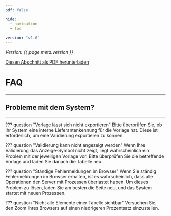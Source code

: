 ```yaml
---
pdf: false

hide:
  - navigation
  - toc

version: "v1.0"
---
```


<span class="version-label">*Version: {{ page.meta.version }}*</span>

<div class="no-pdf">
  <a class="md-button print-button" href="../pdfs/de/FAQ.pdf" target="_blank">
    Diesen Abschnitt als PDF herunterladen
  </a>
</div>


<h1 class=main-centered-title>FAQ</h1>

---
<h2 class=centered-title>Probleme mit dem System?</h2>

---

??? question "Vorlage lässt sich nicht exportieren"
    Bitte überprüfen Sie, ob Ihr System eine interne Lieferantenkennung für die Vorlage hat. Diese ist erforderlich, um eine Validierung exportieren zu können.

??? question "Validierung kann nicht angezeigt werden"
    Wenn Ihre Validierung das Anzeige-Symbol nicht zeigt, liegt wahrscheinlich ein Problem mit der jeweiligen Vorlage vor. Bitte überprüfen Sie die betreffende Vorlage und laden Sie danach die Tabelle neu.

??? question "Ständige Fehlermeldungen im Browser"
    Wenn Sie ständig Fehlermeldungen im Browser erhalten, ist es wahrscheinlich, dass alle Operationen den Server mit Prozessen überlastet haben. Um dieses Problem zu lösen, laden Sie am besten die Seite neu, und das System startet mit neuen Prozessen.

??? question "Nicht alle Elemente einer Tabelle sichtbar"
    Versuchen Sie, den Zoom Ihres Browsers auf einen niedrigeren Prozentsatz einzustellen.
